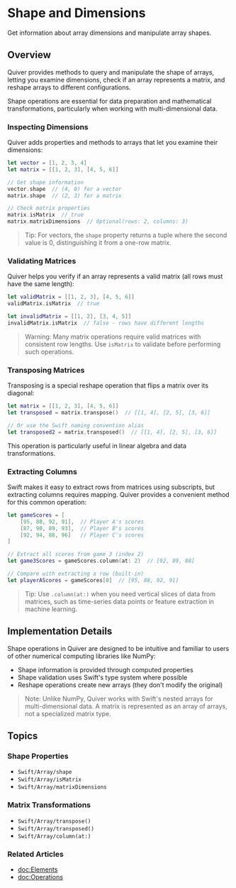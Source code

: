# Shape and Dimensions

Get information about array dimensions and manipulate array shapes.

## Overview

Quiver provides methods to query and manipulate the shape of arrays, letting you examine dimensions, check if an array represents a matrix, and reshape arrays to different configurations.

Shape operations are essential for data preparation and mathematical transformations, particularly when working with multi-dimensional data.

### Inspecting Dimensions

Quiver adds properties and methods to arrays that let you examine their dimensions:

```swift
let vector = [1, 2, 3, 4]
let matrix = [[1, 2, 3], [4, 5, 6]]

// Get shape information
vector.shape  // (4, 0) for a vector
matrix.shape  // (2, 3) for a matrix

// Check matrix properties
matrix.isMatrix  // true
matrix.matrixDimensions  // Optional(rows: 2, columns: 3)
```

> Tip: For vectors, the `shape` property returns a tuple where the second value is 0, distinguishing it from a one-row matrix.

### Validating Matrices

Quiver helps you verify if an array represents a valid matrix (all rows must have the same length):

```swift
let validMatrix = [[1, 2, 3], [4, 5, 6]]
validMatrix.isMatrix  // true

let invalidMatrix = [[1, 2], [3, 4, 5]]
invalidMatrix.isMatrix  // false - rows have different lengths
```

> Warning: Many matrix operations require valid matrices with consistent row lengths. Use `isMatrix` to validate before performing such operations.

### Transposing Matrices

Transposing is a special reshape operation that flips a matrix over its diagonal:

```swift
let matrix = [[1, 2, 3], [4, 5, 6]]
let transposed = matrix.transpose()  // [[1, 4], [2, 5], [3, 6]]

// Or use the Swift naming convention alias
let transposed2 = matrix.transposed()  // [[1, 4], [2, 5], [3, 6]]
```

This operation is particularly useful in linear algebra and data transformations.

### Extracting Columns

Swift makes it easy to extract rows from matrices using subscripts, but extracting columns requires mapping. Quiver provides a convenient method for this common operation:

```swift
let gameScores = [
    [95, 88, 92, 91],  // Player A's scores
    [87, 90, 89, 93],  // Player B's scores
    [92, 94, 88, 96]   // Player C's scores
]

// Extract all scores from game 3 (index 2)
let game3Scores = gameScores.column(at: 2)  // [92, 89, 88]

// Compare with extracting a row (built-in)
let playerAScores = gameScores[0]  // [95, 88, 92, 91]
```

> Tip: Use `.column(at:)` when you need vertical slices of data from matrices, such as time-series data points or feature extraction in machine learning.

## Implementation Details

Shape operations in Quiver are designed to be intuitive and familiar to users of other numerical computing libraries like NumPy:

- Shape information is provided through computed properties
- Shape validation uses Swift's type system where possible
- Reshape operations create new arrays (they don't modify the original)

> Note: Unlike NumPy, Quiver works with Swift's nested arrays for multi-dimensional data. A matrix is represented as an array of arrays, not a specialized matrix type.

## Topics

### Shape Properties
- ``Swift/Array/shape``
- ``Swift/Array/isMatrix``
- ``Swift/Array/matrixDimensions``

### Matrix Transformations
- ``Swift/Array/transpose()``
- ``Swift/Array/transposed()``
- ``Swift/Array/column(at:)``

### Related Articles
- <doc:Elements>
- <doc:Operations>
